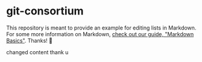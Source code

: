 git-consortium
==============

This repository is meant to provide an example for editing lists in Markdown. For some more information on Markdown, [check out our guide, "Markdown Basics"][Markdown]. Thanks! :sparkling_heart:

[Markdown]: https://help.github.com/articles/markdown-basics "Markdown Basics"

changed content
thank u

